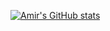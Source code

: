 [![Amir's GitHub stats](https://github-readme-stats.vercel.app/api?username=amirnajmi)](https://github.com/anuraghazra/github-readme-stats)
